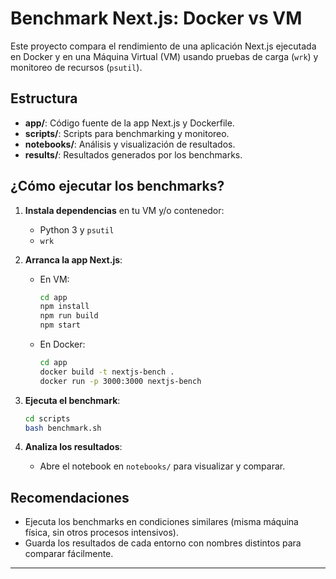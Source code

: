 # Benchmark Next.js: Docker vs VM

Este proyecto compara el rendimiento de una aplicación Next.js ejecutada en Docker y en una Máquina Virtual (VM) usando pruebas de carga (`wrk`) y monitoreo de recursos (`psutil`).

## Estructura

- **app/**: Código fuente de la app Next.js y Dockerfile.
- **scripts/**: Scripts para benchmarking y monitoreo.
- **notebooks/**: Análisis y visualización de resultados.
- **results/**: Resultados generados por los benchmarks.

## ¿Cómo ejecutar los benchmarks?

1. **Instala dependencias** en tu VM y/o contenedor:
   - Python 3 y `psutil`
   - `wrk`

2. **Arranca la app Next.js**:
   - En VM:  
     ```sh
     cd app
     npm install
     npm run build
     npm start
     ```
   - En Docker:  
     ```sh
     cd app
     docker build -t nextjs-bench .
     docker run -p 3000:3000 nextjs-bench
     ```

3. **Ejecuta el benchmark**:
   ```sh
   cd scripts
   bash benchmark.sh
   ```

4. **Analiza los resultados**:
   - Abre el notebook en `notebooks/` para visualizar y comparar.

## Recomendaciones

- Ejecuta los benchmarks en condiciones similares (misma máquina física, sin otros procesos intensivos).
- Guarda los resultados de cada entorno con nombres distintos para comparar fácilmente.

---